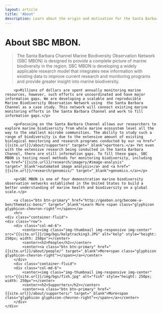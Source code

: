 ```yaml
---
layout: article
title: 'About'
description: Learn about the origin and motivation for the Santa Barbara Channel Marine Biodiversity Observation Network (SBC MBON), the primary objectives for the project, people involved, partners, and funders.
---
```


<div class="row">
	<div class="col-lg-12">
		<h1 class="page-header">About<span class="text-muted"> SBC MBON.</span></h1>
		<blockquote><p class="lead">			
			The Santa Barbara Channel Marine Biodiversity Observation Network (SBC MBON) is designed to provide a complete picture of marine biodiversity in the region. SBC MBON is developing a widely applicable research model that integrates new information with existing data to improve current research and monitoring programs and provide greater insight into marine biodiversity.</p></blockquote>

		<p>Millions of dollars are spent annually monitoring marine resources, however, such efforts are uncoordinated and have major information gaps. We are developing a scalable and reproducible  Marine Biodiversity Observation Network using  the Santa Barbara Channel as a case study. This network will connect existing marine monitoring efforts in the Santa Barbara Channel and work to fill information gaps.</p>

		<p>Focusing on the Santa Barbara Channel allows our researchers to explore marine biodiversity from whole marine ecosystem level all the way to the smallest microbe communities. The ability to study such a range of biodiversity is due to the extensive amount of existing biological monitoring and research programs conducted by our <a href="{{site.url}}/about/supporters" target="_blank">partners.</a> Yet even with the extensive research being conducted in the Santa Barbara Channel, there are still information gaps. To fill these gaps, SBC MBON is testing novel methods for monitoring biodiversity, including <a href="{{site.url}}/research/imagery/#image-analysis" target="_blank">automated image analysis</a> and <a href="{{site.url}}/research/genomics/" target="_blank">genomics.</a></p>

		<p>SBC MBON is one of four demonstration marine biodiversity observation networks established in the United States to build a better understanding of marine health and biodiversity on a global scale.</p>

		<a class="btn btn-primary" href="http://geobon.org/become-a-bon/thematic-bons/" target="_blank">Learn More <span class="glyphicon glyphicon-chevron-right"></span></a>
		<hr>
	<div class="container-fluid">
	<div class="row">
		<div class="col-md-6">
			<center><img class="img-thumbnail img-responsive img-center" src="{{site.url}}/img/bgs/kelptracking3.JPG" alt="kelp" style="height: 250px; width: 250px"></center>
			<center><h2>People</h2></center>
			<center><a class="btn btn-primary" href="{{site.url}}/about/people/" target="_blank">More<span class="glyphicon glyphicon-chevron-right"></span></a></center>
		</div>
		<div class="container-fluid">
		<div class="col-md-6">
			<center><img class="img-thumbnail img-responsive img-center" src="{{site.url}}/img/bgs/fish.jpg" alt="fish" style="height: 250px; width: 250px"></center>
			<center><h2>Supporters</h2></center>
			<center><a class="btn btn-primary" href="{{site.url}}/about/supporters/" target="_blank">More<span class="glyphicon glyphicon-chevron-right"></span></a></center>
		</div>
	</div>
